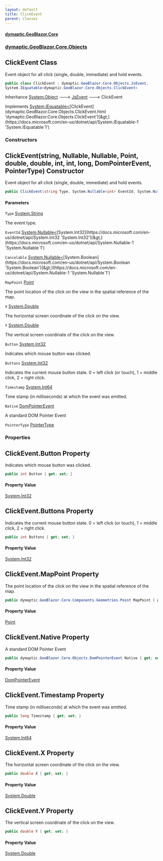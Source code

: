```yaml
---
layout: default
title: ClickEvent
parent: Classes
---
```

#### [dymaptic.GeoBlazor.Core](index.html 'index')
### [dymaptic.GeoBlazor.Core.Objects](index.html#dymaptic.GeoBlazor.Core.Objects 'dymaptic.GeoBlazor.Core.Objects')

## ClickEvent Class

Event object for all click (single, double, immediate) and hold events.

```csharp
public class ClickEvent : dymaptic.GeoBlazor.Core.Objects.JsEvent,
System.IEquatable<dymaptic.GeoBlazor.Core.Objects.ClickEvent>
```

Inheritance [System.Object](https://docs.microsoft.com/en-us/dotnet/api/System.Object 'System.Object') &#129106; [JsEvent](dymaptic.GeoBlazor.Core.Objects.JsEvent.html 'dymaptic.GeoBlazor.Core.Objects.JsEvent') &#129106; ClickEvent

Implements [System.IEquatable&lt;](https://docs.microsoft.com/en-us/dotnet/api/System.IEquatable-1 'System.IEquatable`1')[ClickEvent](dymaptic.GeoBlazor.Core.Objects.ClickEvent.html 'dymaptic.GeoBlazor.Core.Objects.ClickEvent')[&gt;](https://docs.microsoft.com/en-us/dotnet/api/System.IEquatable-1 'System.IEquatable`1')
### Constructors

<a name='dymaptic.GeoBlazor.Core.Objects.ClickEvent.ClickEvent(string,System.Nullable_int_,System.Nullable_bool_,dymaptic.GeoBlazor.Core.Components.Geometries.Point,double,double,int,int,long,dymaptic.GeoBlazor.Core.Objects.DomPointerEvent,dymaptic.GeoBlazor.Core.Objects.PointerType)'></a>

## ClickEvent(string, Nullable<int>, Nullable<bool>, Point, double, double, int, int, long, DomPointerEvent, PointerType) Constructor

Event object for all click (single, double, immediate) and hold events.

```csharp
public ClickEvent(string Type, System.Nullable<int> EventId, System.Nullable<bool> Cancelable, dymaptic.GeoBlazor.Core.Components.Geometries.Point MapPoint, double X, double Y, int Button, int Buttons, long Timestamp, dymaptic.GeoBlazor.Core.Objects.DomPointerEvent Native, dymaptic.GeoBlazor.Core.Objects.PointerType PointerType);
```
#### Parameters

<a name='dymaptic.GeoBlazor.Core.Objects.ClickEvent.ClickEvent(string,System.Nullable_int_,System.Nullable_bool_,dymaptic.GeoBlazor.Core.Components.Geometries.Point,double,double,int,int,long,dymaptic.GeoBlazor.Core.Objects.DomPointerEvent,dymaptic.GeoBlazor.Core.Objects.PointerType).Type'></a>

`Type` [System.String](https://docs.microsoft.com/en-us/dotnet/api/System.String 'System.String')

The event type.

<a name='dymaptic.GeoBlazor.Core.Objects.ClickEvent.ClickEvent(string,System.Nullable_int_,System.Nullable_bool_,dymaptic.GeoBlazor.Core.Components.Geometries.Point,double,double,int,int,long,dymaptic.GeoBlazor.Core.Objects.DomPointerEvent,dymaptic.GeoBlazor.Core.Objects.PointerType).EventId'></a>

`EventId` [System.Nullable&lt;](https://docs.microsoft.com/en-us/dotnet/api/System.Nullable-1 'System.Nullable`1')[System.Int32](https://docs.microsoft.com/en-us/dotnet/api/System.Int32 'System.Int32')[&gt;](https://docs.microsoft.com/en-us/dotnet/api/System.Nullable-1 'System.Nullable`1')

<a name='dymaptic.GeoBlazor.Core.Objects.ClickEvent.ClickEvent(string,System.Nullable_int_,System.Nullable_bool_,dymaptic.GeoBlazor.Core.Components.Geometries.Point,double,double,int,int,long,dymaptic.GeoBlazor.Core.Objects.DomPointerEvent,dymaptic.GeoBlazor.Core.Objects.PointerType).Cancelable'></a>

`Cancelable` [System.Nullable&lt;](https://docs.microsoft.com/en-us/dotnet/api/System.Nullable-1 'System.Nullable`1')[System.Boolean](https://docs.microsoft.com/en-us/dotnet/api/System.Boolean 'System.Boolean')[&gt;](https://docs.microsoft.com/en-us/dotnet/api/System.Nullable-1 'System.Nullable`1')

<a name='dymaptic.GeoBlazor.Core.Objects.ClickEvent.ClickEvent(string,System.Nullable_int_,System.Nullable_bool_,dymaptic.GeoBlazor.Core.Components.Geometries.Point,double,double,int,int,long,dymaptic.GeoBlazor.Core.Objects.DomPointerEvent,dymaptic.GeoBlazor.Core.Objects.PointerType).MapPoint'></a>

`MapPoint` [Point](dymaptic.GeoBlazor.Core.Components.Geometries.Point.html 'dymaptic.GeoBlazor.Core.Components.Geometries.Point')

The point location of the click on the view in the spatial reference of the map.

<a name='dymaptic.GeoBlazor.Core.Objects.ClickEvent.ClickEvent(string,System.Nullable_int_,System.Nullable_bool_,dymaptic.GeoBlazor.Core.Components.Geometries.Point,double,double,int,int,long,dymaptic.GeoBlazor.Core.Objects.DomPointerEvent,dymaptic.GeoBlazor.Core.Objects.PointerType).X'></a>

`X` [System.Double](https://docs.microsoft.com/en-us/dotnet/api/System.Double 'System.Double')

The horizontal screen coordinate of the click on the view.

<a name='dymaptic.GeoBlazor.Core.Objects.ClickEvent.ClickEvent(string,System.Nullable_int_,System.Nullable_bool_,dymaptic.GeoBlazor.Core.Components.Geometries.Point,double,double,int,int,long,dymaptic.GeoBlazor.Core.Objects.DomPointerEvent,dymaptic.GeoBlazor.Core.Objects.PointerType).Y'></a>

`Y` [System.Double](https://docs.microsoft.com/en-us/dotnet/api/System.Double 'System.Double')

The vertical screen coordinate of the click on the view.

<a name='dymaptic.GeoBlazor.Core.Objects.ClickEvent.ClickEvent(string,System.Nullable_int_,System.Nullable_bool_,dymaptic.GeoBlazor.Core.Components.Geometries.Point,double,double,int,int,long,dymaptic.GeoBlazor.Core.Objects.DomPointerEvent,dymaptic.GeoBlazor.Core.Objects.PointerType).Button'></a>

`Button` [System.Int32](https://docs.microsoft.com/en-us/dotnet/api/System.Int32 'System.Int32')

Indicates which mouse button was clicked.

<a name='dymaptic.GeoBlazor.Core.Objects.ClickEvent.ClickEvent(string,System.Nullable_int_,System.Nullable_bool_,dymaptic.GeoBlazor.Core.Components.Geometries.Point,double,double,int,int,long,dymaptic.GeoBlazor.Core.Objects.DomPointerEvent,dymaptic.GeoBlazor.Core.Objects.PointerType).Buttons'></a>

`Buttons` [System.Int32](https://docs.microsoft.com/en-us/dotnet/api/System.Int32 'System.Int32')

Indicates the current mouse button state. 0 = left click (or touch), 1 = middle click, 2 = right click.

<a name='dymaptic.GeoBlazor.Core.Objects.ClickEvent.ClickEvent(string,System.Nullable_int_,System.Nullable_bool_,dymaptic.GeoBlazor.Core.Components.Geometries.Point,double,double,int,int,long,dymaptic.GeoBlazor.Core.Objects.DomPointerEvent,dymaptic.GeoBlazor.Core.Objects.PointerType).Timestamp'></a>

`Timestamp` [System.Int64](https://docs.microsoft.com/en-us/dotnet/api/System.Int64 'System.Int64')

Time stamp (in milliseconds) at which the event was emitted.

<a name='dymaptic.GeoBlazor.Core.Objects.ClickEvent.ClickEvent(string,System.Nullable_int_,System.Nullable_bool_,dymaptic.GeoBlazor.Core.Components.Geometries.Point,double,double,int,int,long,dymaptic.GeoBlazor.Core.Objects.DomPointerEvent,dymaptic.GeoBlazor.Core.Objects.PointerType).Native'></a>

`Native` [DomPointerEvent](dymaptic.GeoBlazor.Core.Objects.DomPointerEvent.html 'dymaptic.GeoBlazor.Core.Objects.DomPointerEvent')

A standard DOM Pointer Event

<a name='dymaptic.GeoBlazor.Core.Objects.ClickEvent.ClickEvent(string,System.Nullable_int_,System.Nullable_bool_,dymaptic.GeoBlazor.Core.Components.Geometries.Point,double,double,int,int,long,dymaptic.GeoBlazor.Core.Objects.DomPointerEvent,dymaptic.GeoBlazor.Core.Objects.PointerType).PointerType'></a>

`PointerType` [PointerType](dymaptic.GeoBlazor.Core.Objects.PointerType.html 'dymaptic.GeoBlazor.Core.Objects.PointerType')
### Properties

<a name='dymaptic.GeoBlazor.Core.Objects.ClickEvent.Button'></a>

## ClickEvent.Button Property

Indicates which mouse button was clicked.

```csharp
public int Button { get; set; }
```

#### Property Value
[System.Int32](https://docs.microsoft.com/en-us/dotnet/api/System.Int32 'System.Int32')

<a name='dymaptic.GeoBlazor.Core.Objects.ClickEvent.Buttons'></a>

## ClickEvent.Buttons Property

Indicates the current mouse button state. 0 = left click (or touch), 1 = middle click, 2 = right click.

```csharp
public int Buttons { get; set; }
```

#### Property Value
[System.Int32](https://docs.microsoft.com/en-us/dotnet/api/System.Int32 'System.Int32')

<a name='dymaptic.GeoBlazor.Core.Objects.ClickEvent.MapPoint'></a>

## ClickEvent.MapPoint Property

The point location of the click on the view in the spatial reference of the map.

```csharp
public dymaptic.GeoBlazor.Core.Components.Geometries.Point MapPoint { get; set; }
```

#### Property Value
[Point](dymaptic.GeoBlazor.Core.Components.Geometries.Point.html 'dymaptic.GeoBlazor.Core.Components.Geometries.Point')

<a name='dymaptic.GeoBlazor.Core.Objects.ClickEvent.Native'></a>

## ClickEvent.Native Property

A standard DOM Pointer Event

```csharp
public dymaptic.GeoBlazor.Core.Objects.DomPointerEvent Native { get; set; }
```

#### Property Value
[DomPointerEvent](dymaptic.GeoBlazor.Core.Objects.DomPointerEvent.html 'dymaptic.GeoBlazor.Core.Objects.DomPointerEvent')

<a name='dymaptic.GeoBlazor.Core.Objects.ClickEvent.Timestamp'></a>

## ClickEvent.Timestamp Property

Time stamp (in milliseconds) at which the event was emitted.

```csharp
public long Timestamp { get; set; }
```

#### Property Value
[System.Int64](https://docs.microsoft.com/en-us/dotnet/api/System.Int64 'System.Int64')

<a name='dymaptic.GeoBlazor.Core.Objects.ClickEvent.X'></a>

## ClickEvent.X Property

The horizontal screen coordinate of the click on the view.

```csharp
public double X { get; set; }
```

#### Property Value
[System.Double](https://docs.microsoft.com/en-us/dotnet/api/System.Double 'System.Double')

<a name='dymaptic.GeoBlazor.Core.Objects.ClickEvent.Y'></a>

## ClickEvent.Y Property

The vertical screen coordinate of the click on the view.

```csharp
public double Y { get; set; }
```

#### Property Value
[System.Double](https://docs.microsoft.com/en-us/dotnet/api/System.Double 'System.Double')
